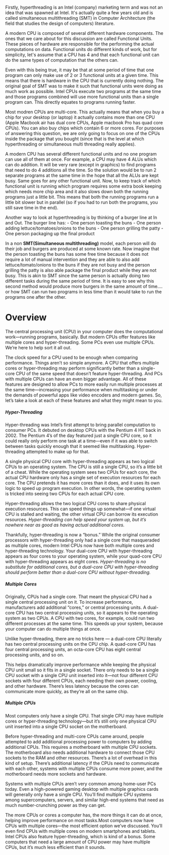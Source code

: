 Firstly, hyperthreading is an Intel (company) marketing term and was not an idea that was spawned at Intel. It's actually quite a few years old and is called simultaneous multithreading (SMT) in Computer Architecture (the field that studies the design of computers) literature. 

A modern CPU is composed of several different hardware components. The ones that we care about for this discussion are called Functional Units. These pieces of hardware are responsible for the performing the actual computations on data. Functional units do different kinds of work, but for simplicity, let's assume that a CPU has 4 and that each functional unit can do the same types of computation that the others can.

Even with this being true, it may be that at some period of time that one program can only make use of 2 or 3 functional units at a given time. This means that there is hardware in the CPU that is currently doing nothing. The original goal of SMT was to make it such that functional units were doing as much work as possible. Intel CPUs execute two programs at the same time and those programs combined will use more functional units than a single program can. This directly equates to programs running faster.

Most modren CPUs are multi-core. This actually means that when you buy a chip for your desktop (or laptop) it actually contains more than one CPU (Apple Macbook air has dual core CPUs, Apple macbook  Pro has quad core CPUs). You can also buy chips which contain 6 or more cores. For purposes of answering this question, we are only going to focus on one of the CPUs inside the package that you bought (since that is the level at which hyperthreading or simultaneous multi threading really applies).

A modern CPU has several different functional units and  no one program can use all of them at once. For example, a CPU may have 4 ALUs which can do addition. It will be very rare (except in graphics) to find programs that need to do 4 additions all the time. So the solution would be to run 2 separate programs at the same time in the hope that all the ALUs are kept busy. Same goes for any other functional unit. Now, to keep track of which functional unit is running which program requires some extra book keeping which needs more chip area and it also slows down both the running programs just a little bit. This means that both the running programs run a little bit slower but in parallel (so if you had to run both the programs, you still save time in the end).

Another way to look at hyperthreading is by thinking of a burger line at In and Out. The burger line has:
       - One person toasting the buns
       - One person adding lettuce/tomatoes/onions to the buns
       - One person grilling the patty
        - One person packaging up the final product
   
In a non __SMT(Simultaneous multithreading)__ model, each person will do their job and burgers are produced at some known rate. Now imagine that the person toasting the buns has some free time because it does not require a lot of manual intervention and they are able to also add lettuce/tomato/onions to the buns if they are not busy and the person grilling the patty is also able package the final product while they are not busy. This is akin to SMT since the same person is actually doing two different tasks during the same period of time. It is easy to see why this second method would produce more burgers in the same amount of time.... or how SMT can run two programs in less time than it would take to run the programs one after the other. 

# Overview

The central processing unit (CPU) in your computer does the computational work—running programs, basically. But modern CPUs offer features like multiple cores and hyper-threading. Some PCs even use multiple CPUs. We’re here to help sort it all out.

The clock speed for a CPU used to be enough when comparing performance. Things aren’t so simple anymore. A CPU that offers multiple cores or hyper-threading may perform significantly better than a single-core CPU of the same speed that doesn’t feature hyper-threading. And PCs with multiple CPUs can have an even bigger advantage. All of these features are designed to allow PCs to more easily run multiple processes at the same time—increasing your performance when multitasking or under the demands of powerful apps like video encoders and modern games. So, let’s take a look at each of these features and what they might mean to you.

##### Hyper-Threading

Hyper-threading was Intel’s first attempt to bring parallel computation to consumer PCs. It debuted on desktop CPUs with the Pentium 4 HT back in 2002. The Pentium 4’s of the day featured just a single CPU core, so it could really only perform one task at a time—even if it was able to switch between tasks quickly enough that it seemed like multitasking. Hyper-threading attempted to make up for that.

A single physical CPU core with hyper-threading appears as two logical CPUs to an operating system. The CPU is still a single CPU, so it’s a little bit of a cheat. While the operating system sees two CPUs for each core, the actual CPU hardware only has a single set of execution resources for each core. The CPU pretends it has more cores than it does, and it uses its own logic to speed up program execution. In other words, the operating system is tricked into seeing two CPUs for each actual CPU core.

Hyper-threading allows the two logical CPU cores to share physical execution resources. This can speed things up somewhat—if one virtual CPU is stalled and waiting, the other virtual CPU can borrow its execution resources. _Hyper-threading can help speed your system up, but it’s nowhere near as good as having actual additional cores._

Thankfully, hyper-threading is now a “bonus.” While the original consumer processors with hyper-threading only had a single core that masqueraded as multiple cores, modern Intel CPUs now have both multiple cores and hyper-threading technology. Your dual-core CPU with hyper-threading appears as four cores to your operating system, while your quad-core CPU with hyper-threading appears as eight cores. _Hyper-threading is no substitute for additional cores, but a dual-core CPU with hyper-threading should perform better than a dual-core CPU without hyper-threading._

##### Multiple Cores

Originally, CPUs had a single core. That meant the physical CPU had a single central processing unit on it. To increase performance, manufacturers add additional “cores,” or central processing units. A dual-core CPU has two central processing units, so it appears to the operating system as two CPUs. A CPU with two cores, for example, could run two different processes at the same time. This speeds up your system, because your computer can do multiple things at once.

Unlike hyper-threading, there are no tricks here — a dual-core CPU literally has two central processing units on the CPU chip. A quad-core CPU has four central processing units, an octa-core CPU has eight central processing units, and so on.

This helps dramatically improve performance while keeping the physical CPU unit small so it fits in a single socket. There only needs to be a single CPU socket with a single CPU unit inserted into it—not four different CPU sockets with four different CPUs, each needing their own power, cooling, and other hardware. There’s less latency because the cores can communicate more quickly, as they’re all on the same chip.

##### Multiple CPUs

Most computers only have a single CPU. That single CPU may have multiple cores or hyper-threading technology—but it’s still only one physical CPU unit inserted into a single CPU socket on the motherboard.

Before hyper-threading and multi-core CPUs came around, people attempted to add additional processing power to computers by adding additional CPUs. This requires a motherboard with multiple CPU sockets. The motherboard also needs additional hardware to connect those CPU sockets to the RAM and other resources. There’s a lot of overhead in this kind of setup. There’s additional latency if the CPUs need to communicate with each other, systems with multiple CPUs consume more power, and the motherboard needs more sockets and hardware.

Systems with multiple CPUs aren’t very common among home-user PCs today. Even a high-powered gaming desktop with multiple graphics cards will generally only have a single CPU. You’ll find multiple CPU systems among supercomputers, servers, and similar high-end systems that need as much number-crunching power as they can get.

The more CPUs or cores a computer has, the more things it can do at once, helping improve performance on most tasks.Most computers now have CPUs with multiple cores—the most efficient option we’ve discussed. You’ll even find CPUs with multiple cores on modern smartphones and tablets. Intel CPUs also feature hyper-threading, which is kind of a bonus. Some computers that need a large amount of CPU power may have multiple CPUs, but it’s much less efficient than it sounds.

